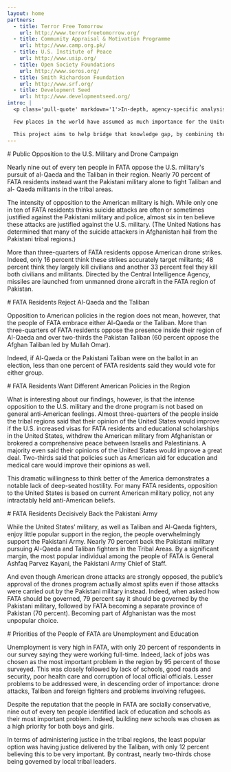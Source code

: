 ```yaml
---
layout: home
partners:
  - title: Terror Free Tomorrow
    url: http://www.terrorfreetomorrow.org/
  - title: Community Appraisal & Motivation Programme
    url: http://www.camp.org.pk/
  - title: U.S. Institute of Peace
    url: http://www.usip.org/
  - title: Open Society Foundations
    url: http://www.soros.org/
  - title: Smith Richardson Foundation
    url: http://www.srf.org/
  - title: Development Seed
    url: http://www.developmentseed.org/
intro: |
  <p class='pull-quote' markdown='1'>In-depth, agency-specific analysis from regional experts with data from 1,000 interviews across 120 villages in all seven tribal agencies and mapping of [142 reported drone strikes in FATA through July 2010]({{site.baseurl}}/about/drones).</p>

  Few places in the world have assumed as much importance for the United States and its allies since 2001 as Pakistan’s northwestern tribal regions, which have served as a base for the mix of militants seeking to attack the governments, militaries and civilians of the United States, Afghanistan, Pakistan and others. Yet our understanding of this region – its politics and history, U.S. involvement there, and the opinions of those who call it home – is painfully limited.

  This project aims to help bridge that knowledge gap, by combining three streams of work from the [New America Foundation’s Counterterrorism Strategy Initiative](http://counterterrorism.newamerica.net): A first-ever poll of sensitive political issues in the Federally Administered Tribal Areas of Pakistan (FATA); New America's on-going monitoring of U.S. drone strikes in Pakistan, and our series of of in-depth analyses on politics and militancy in Pakistan’s tribal areas, written by local Pakistani researchers and other regional experts.
---
```

<div class='section prose' markdown='1'>
# Public Opposition to the U.S. Military and Drone Campaign

Nearly nine out of every ten people in FATA oppose the U.S. military's pursuit of al-Qaeda and the Taliban in their region. Nearly 70 percent of FATA residents instead want the Pakistani military alone to fight Taliban and al- Qaeda militants in the tribal areas.

The intensity of opposition to the American military is high. While only one in ten of FATA residents thinks suicide attacks are often or sometimes justified against the Pakistani military and police, almost six in ten believe these attacks are justified against the U.S. military. (The United Nations has determined that many of the suicide attackers in Afghanistan hail from the Pakistani tribal regions.)

More than three-quarters of FATA residents oppose American drone strikes. Indeed, only 16 percent think these strikes accurately target militants; 48 percent think they largely kill civilians and another 33 percent feel they kill both civilians and militants. Directed by the Central Intelligence Agency, missiles are launched from unmanned drone aircraft in the FATA region of Pakistan.
</div>

<div class='section prose' markdown='1'>
# FATA Residents Reject Al-Qaeda and the Taliban

Opposition to American policies in the region does not mean, however, that the people of FATA embrace either Al-Qaeda or the Taliban. More than three-quarters of FATA residents oppose the presence inside their region of Al-Qaeda and over two-thirds the Pakistan Taliban (60 percent oppose the Afghan Taliban led by Mullah Omar). 

Indeed, if Al-Qaeda or the Pakistani Taliban were on the ballot in an election, less than one percent of FATA residents said they would vote for either group.
</div>

<div class='section prose' markdown='1'>
# FATA Residents Want Different American Policies in the Region

What is interesting about our findings, however, is that the intense opposition to the U.S. military and the drone program is not based on general anti-American feelings. Almost three-quarters of the people inside the tribal regions said that their opinion of the United States would improve if the U.S. increased visas for FATA residents and educational scholarships in the United States, withdrew the American military from Afghanistan or brokered a comprehensive peace between Israelis and Palestinians. A majority even said their opinions of the United States would improve a great deal. Two-thirds said that policies such as American aid for education and medical care would improve their opinions as well.

This dramatic willingness to think better of the America demonstrates a notable lack of deep-seated hostility. For many FATA residents, opposition to the United States is based on current American military policy, not any intractably held anti-American beliefs.
</div>

<div class='section prose' markdown='1'>
# FATA Residents Decisively Back the Pakistani Army

While the United States’ military, as well as Taliban and Al-Qaeda fighters, enjoy little popular support in the region, the people overwhelmingly support the Pakistani Army. Nearly 70 percent back the Pakistani military pursuing Al-Qaeda and Taliban fighters in the Tribal Areas. By a significant margin, the most popular individual among the people of FATA is General Ashfaq Parvez Kayani, the Pakistani Army Chief of Staff. 

And even though American drone attacks are strongly opposed, the public’s approval of the drones program actually almost splits even if those attacks were carried out by the Pakistani military instead. Indeed, when asked how FATA should be governed, 79 percent say it should be governed by the Pakistani military, followed by FATA becoming a separate province of Pakistan (70 percent). Becoming part of Afghanistan was the most unpopular choice.
</div>

<div class='section prose' markdown='1'>
# Priorities of the People of FATA are Unemployment and Education

Unemployment is very high in FATA, with only 20 percent of respondents in our survey saying they were working full-time. Indeed, lack of jobs was chosen as the most important problem in the region by 95 percent of those surveyed. This was closely followed by lack of schools, good roads and security, poor health care and corruption of local official officials. Lesser problems to be addressed were, in descending order of importance: drone attacks, Taliban and foreign fighters and problems involving refugees.

Despite the reputation that the people in FATA are socially conservative, nine out of every ten people identified lack of education and schools as their most important problem. Indeed, building new schools was chosen as a high priority for both boys and girls.

In terms of administering justice in the tribal regions, the least popular option was having justice delivered by the Taliban, with only 12 percent believing this to be very important. By contrast, nearly two-thirds chose being governed by local tribal leaders.
</div>
